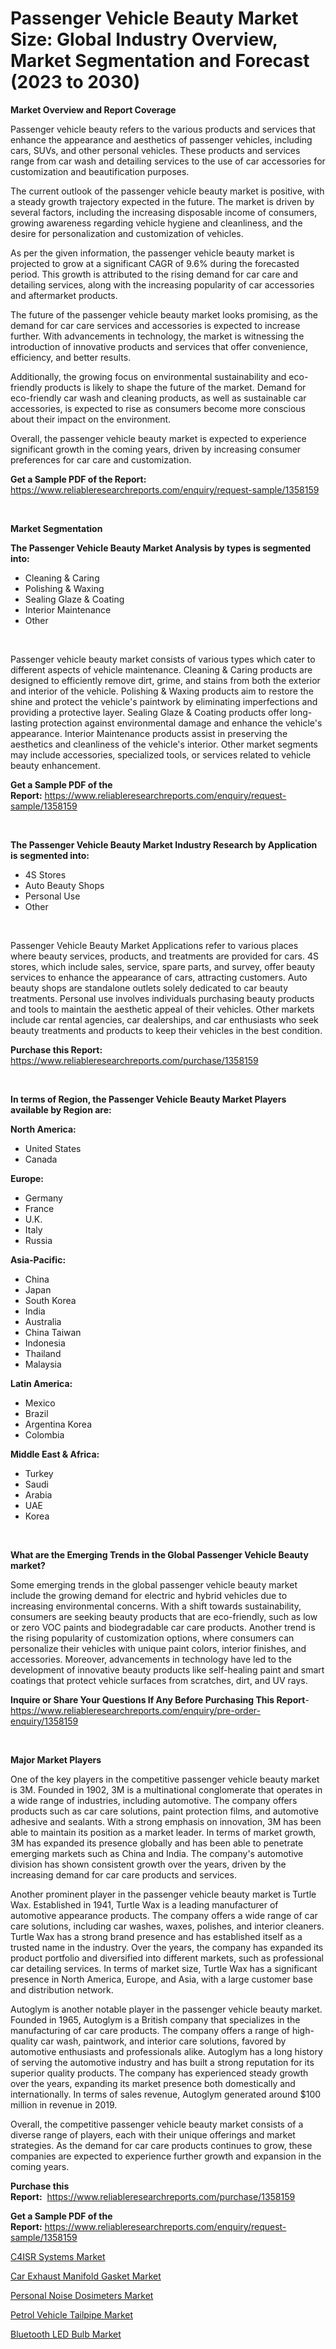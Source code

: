<p><h1>Passenger Vehicle Beauty Market Size: Global Industry Overview, Market Segmentation and Forecast (2023 to 2030)</h1></p><p><strong>Market Overview and Report Coverage</strong></p>
<p><p>Passenger vehicle beauty refers to the various products and services that enhance the appearance and aesthetics of passenger vehicles, including cars, SUVs, and other personal vehicles. These products and services range from car wash and detailing services to the use of car accessories for customization and beautification purposes.</p><p>The current outlook of the passenger vehicle beauty market is positive, with a steady growth trajectory expected in the future. The market is driven by several factors, including the increasing disposable income of consumers, growing awareness regarding vehicle hygiene and cleanliness, and the desire for personalization and customization of vehicles.</p><p>As per the given information, the passenger vehicle beauty market is projected to grow at a significant CAGR of 9.6% during the forecasted period. This growth is attributed to the rising demand for car care and detailing services, along with the increasing popularity of car accessories and aftermarket products.</p><p>The future of the passenger vehicle beauty market looks promising, as the demand for car care services and accessories is expected to increase further. With advancements in technology, the market is witnessing the introduction of innovative products and services that offer convenience, efficiency, and better results.</p><p>Additionally, the growing focus on environmental sustainability and eco-friendly products is likely to shape the future of the market. Demand for eco-friendly car wash and cleaning products, as well as sustainable car accessories, is expected to rise as consumers become more conscious about their impact on the environment.</p><p>Overall, the passenger vehicle beauty market is expected to experience significant growth in the coming years, driven by increasing consumer preferences for car care and customization.</p></p>
<p><strong>Get a Sample PDF of the Report:</strong> <a href="https://www.reliableresearchreports.com/enquiry/request-sample/1358159">https://www.reliableresearchreports.com/enquiry/request-sample/1358159</a></p>
<p>&nbsp;</p>
<p><strong>Market Segmentation</strong></p>
<p><strong>The Passenger Vehicle Beauty Market Analysis by types is segmented into:</strong></p>
<p><ul><li>Cleaning & Caring</li><li>Polishing & Waxing</li><li>Sealing Glaze & Coating</li><li>Interior Maintenance</li><li>Other</li></ul></p>
<p>&nbsp;</p>
<p><p>Passenger vehicle beauty market consists of various types which cater to different aspects of vehicle maintenance. Cleaning & Caring products are designed to efficiently remove dirt, grime, and stains from both the exterior and interior of the vehicle. Polishing & Waxing products aim to restore the shine and protect the vehicle's paintwork by eliminating imperfections and providing a protective layer. Sealing Glaze & Coating products offer long-lasting protection against environmental damage and enhance the vehicle's appearance. Interior Maintenance products assist in preserving the aesthetics and cleanliness of the vehicle's interior. Other market segments may include accessories, specialized tools, or services related to vehicle beauty enhancement.</p></p>
<p><strong>Get a Sample PDF of the Report:</strong>&nbsp;<a href="https://www.reliableresearchreports.com/enquiry/request-sample/1358159">https://www.reliableresearchreports.com/enquiry/request-sample/1358159</a></p>
<p>&nbsp;</p>
<p><strong>The Passenger Vehicle Beauty Market Industry Research by Application is segmented into:</strong></p>
<p><ul><li>4S Stores</li><li>Auto Beauty Shops</li><li>Personal Use</li><li>Other</li></ul></p>
<p>&nbsp;</p>
<p><p>Passenger Vehicle Beauty Market Applications refer to various places where beauty services, products, and treatments are provided for cars. 4S stores, which include sales, service, spare parts, and survey, offer beauty services to enhance the appearance of cars, attracting customers. Auto beauty shops are standalone outlets solely dedicated to car beauty treatments. Personal use involves individuals purchasing beauty products and tools to maintain the aesthetic appeal of their vehicles. Other markets include car rental agencies, car dealerships, and car enthusiasts who seek beauty treatments and products to keep their vehicles in the best condition.</p></p>
<p><strong>Purchase this Report:</strong>&nbsp; <a href="https://www.reliableresearchreports.com/purchase/1358159">https://www.reliableresearchreports.com/purchase/1358159</a></p>
<p>&nbsp;</p>
<p><strong>In terms of Region, the Passenger Vehicle Beauty Market Players available by Region are:</strong></p>
<p>
    <p> <strong> North America: </strong>
        <ul>
            <li>United States</li>
            <li>Canada</li>
        </ul>
        </p> 
    <p> <strong> Europe: </strong>
        <ul>
            <li>Germany</li>
            <li>France</li>
            <li>U.K.</li>
            <li>Italy</li>
            <li>Russia</li>
        </ul>
        </p> 
    <p> <strong> Asia-Pacific: </strong>
        <ul>
            <li>China</li>
            <li>Japan</li>
            <li>South Korea</li>
            <li>India</li>
            <li>Australia</li>
            <li>China Taiwan</li>
            <li>Indonesia</li>
            <li>Thailand</li>
            <li>Malaysia</li>
        </ul>
        </p> 
    <p> <strong> Latin America: </strong>
        <ul>
            <li>Mexico</li>
            <li>Brazil</li>
            <li>Argentina Korea</li>
            <li>Colombia</li>
        </ul>
        </p> 
    <p> <strong> Middle East & Africa: </strong>
        <ul>
            <li>Turkey</li>
            <li>Saudi</li>
            <li>Arabia</li>
            <li>UAE</li>
            <li>Korea</li>
        </ul>
    </p>
    </p>
<p>&nbsp;</p>
<p><strong>What are the Emerging Trends in the Global Passenger Vehicle Beauty market?</strong></p>
<p><p>Some emerging trends in the global passenger vehicle beauty market include the growing demand for electric and hybrid vehicles due to increasing environmental concerns. With a shift towards sustainability, consumers are seeking beauty products that are eco-friendly, such as low or zero VOC paints and biodegradable car care products. Another trend is the rising popularity of customization options, where consumers can personalize their vehicles with unique paint colors, interior finishes, and accessories. Moreover, advancements in technology have led to the development of innovative beauty products like self-healing paint and smart coatings that protect vehicle surfaces from scratches, dirt, and UV rays.</p></p>
<p><strong>Inquire or Share Your Questions If Any Before Purchasing This Report</strong>- <a href="https://www.reliableresearchreports.com/enquiry/pre-order-enquiry/1358159">https://www.reliableresearchreports.com/enquiry/pre-order-enquiry/1358159</a></p>
<p>&nbsp;</p>
<p><strong>Major Market Players</strong></p>
<p><p>One of the key players in the competitive passenger vehicle beauty market is 3M. Founded in 1902, 3M is a multinational conglomerate that operates in a wide range of industries, including automotive. The company offers products such as car care solutions, paint protection films, and automotive adhesive and sealants. With a strong emphasis on innovation, 3M has been able to maintain its position as a market leader. In terms of market growth, 3M has expanded its presence globally and has been able to penetrate emerging markets such as China and India. The company's automotive division has shown consistent growth over the years, driven by the increasing demand for car care products and services.</p><p>Another prominent player in the passenger vehicle beauty market is Turtle Wax. Established in 1941, Turtle Wax is a leading manufacturer of automotive appearance products. The company offers a wide range of car care solutions, including car washes, waxes, polishes, and interior cleaners. Turtle Wax has a strong brand presence and has established itself as a trusted name in the industry. Over the years, the company has expanded its product portfolio and diversified into different markets, such as professional car detailing services. In terms of market size, Turtle Wax has a significant presence in North America, Europe, and Asia, with a large customer base and distribution network.</p><p>Autoglym is another notable player in the passenger vehicle beauty market. Founded in 1965, Autoglym is a British company that specializes in the manufacturing of car care products. The company offers a range of high-quality car wash, paintwork, and interior care solutions, favored by automotive enthusiasts and professionals alike. Autoglym has a long history of serving the automotive industry and has built a strong reputation for its superior quality products. The company has experienced steady growth over the years, expanding its market presence both domestically and internationally. In terms of sales revenue, Autoglym generated around $100 million in revenue in 2019.</p><p>Overall, the competitive passenger vehicle beauty market consists of a diverse range of players, each with their unique offerings and market strategies. As the demand for car care products continues to grow, these companies are expected to experience further growth and expansion in the coming years.</p></p>
<p><strong>Purchase this Report:</strong>&nbsp;&nbsp;<a href="https://www.reliableresearchreports.com/purchase/1358159">https://www.reliableresearchreports.com/purchase/1358159</a></p>
<p></p>
<p><strong>Get a Sample PDF of the Report:</strong>&nbsp;<a href="https://www.reliableresearchreports.com/enquiry/request-sample/1358159">https://www.reliableresearchreports.com/enquiry/request-sample/1358159</a></p>
<p><p><a href="https://medium.com/@mayekuhic/c4isr-systems-market-report-reveals-the-latest-trends-and-growth-opportunities-of-this-market-1f510201bab1">C4ISR Systems Market</a></p><p><a href="https://github.com/Paul14Anderson63/Market-Research-Report-List-1/blob/main/car-exhaust-manifold-gasket-market.md">Car Exhaust Manifold Gasket Market</a></p><p><a href="https://www.linkedin.com/pulse/personal-noise-dosimeters-market-challenges-opportunities-hvxce/">Personal Noise Dosimeters Market</a></p><p><a href="https://github.com/aasishrp01/Market-Research-Report-List-1/blob/main/petrol-vehicle-tailpipe-market.md">Petrol Vehicle Tailpipe Market</a></p><p><a href="https://medium.com/@adityalohrp23/bluetooth-led-bulb-market-furnishes-information-on-market-share-market-trends-and-market-growth-0dee78dd93ab">Bluetooth LED Bulb Market</a></p></p>